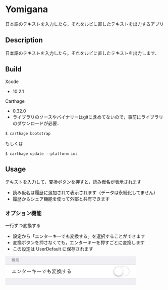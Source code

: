Yomigana
===

日本語のテキストを入力したら，それをルビに直したテキストを出力するアプリ


## Description

日本語のテキストを入力したら，それをルビに直したテキストを出力します．

## Build

Xcode

- 10.2.1

Carthage

- 0.32.0 
- ライブラリのソースやバイナリーはgitに含めてないので，事前にライブラリのダウンロードが必要．

```
$ carthage bootstrap
```

もしくは

```
$ carthage update --platform ios
```


## Usage


テキストを入力して，変換ボタンを押すと，読み仮名が表示されます

- 読み仮名は履歴に追加されて表示されます（データは永続化してません）
- 履歴からシェア機能を使って外部と共有できます

### オプション機能

一行ずつ変換する

- 設定から「エンターキーでも変換する」を選択することができます
- 変換ボタンを押さなくても，エンターキーを押すごとに変換します
- この設定は UserDefault に保存されます

![エンターキー](readme_images/enterkey.png)